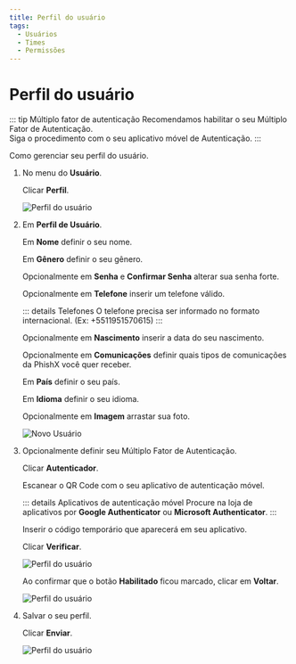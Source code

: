 ```yaml
---
title: Perfil do usuário
tags:
  - Usuários
  - Times
  - Permissões
---
```


# Perfil do usuário

::: tip Múltiplo fator de autenticação
Recomendamos habilitar o seu Múltiplo Fator de Autenticação.<br>
Siga o procedimento com o seu aplicativo móvel de Autenticação.
:::

Como gerenciar seu perfil do usuário.

1. No menu do **Usuário**.

   Clicar **Perfil**.

   ![Perfil do usuário](https://cdn.phishx.io/phishx-docs/images/phishx_user_profile_01.webp)

2. Em **Perfil de Usuário**.

   Em **Nome** definir o seu nome.

   Em **Gênero** definir o seu gênero.

   Opcionalmente em **Senha** e **Confirmar Senha** alterar sua senha forte.

   Opcionalmente em **Telefone** inserir um telefone válido.

   ::: details Telefones
   O telefone precisa ser informado no formato internacional. (Ex: +5511951570615)
   :::

   Opcionalmente em **Nascimento** inserir a data do seu nascimento.

   Opcionalmente em **Comunicações** definir quais tipos de comunicações da PhishX você quer receber.

   Em **País** definir o seu país.

   Em **Idioma** definir o seu idioma.

   Opcionalmente em **Imagem** arrastar sua foto.

   ![Novo Usuário](https://cdn.phishx.io/phishx-docs/images/phishx_user_profile_02.webp)

3. Opcionalmente definir seu Múltiplo Fator de Autenticação.

   Clicar **Autenticador**.

   Escanear o QR Code com o seu aplicativo de autenticação móvel.

   ::: details Aplicativos de autenticação móvel
   Procure na loja de aplicativos por **Google Authenticator** ou **Microsoft Authenticator**.
   :::

   Inserir o código temporário que aparecerá em seu aplicativo.

   Clicar **Verificar**.

   ![Perfil do usuário](https://cdn.phishx.io/phishx-docs/images/phishx_user_profile_03.webp)

   Ao confirmar que o botão **Habilitado** ficou marcado, clicar em **Voltar**.

   ![Perfil do usuário](https://cdn.phishx.io/phishx-docs/images/phishx_user_profile_04.webp)

4. Salvar o seu perfil.

   Clicar **Enviar**.

   ![Perfil do usuário](https://cdn.phishx.io/phishx-docs/images/phishx_user_profile_05.webp)
